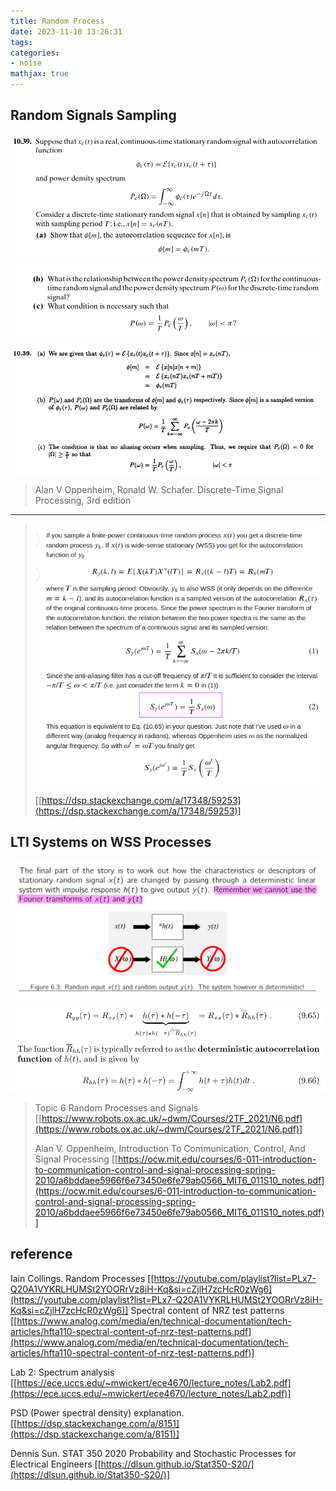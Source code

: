 ```yaml
---
title: Random Process
date: 2023-11-10 13:26:31
tags:
categories:
- noise
mathjax: true
---
```




## Random Signals Sampling

![image-20240428162643394](random/image-20240428162643394.png)

![image-20240428162655969](random/image-20240428162655969.png)

![image-20240428162735492](random/image-20240428162735492.png)

> Alan V Oppenheim, Ronald W. Schafer. Discrete-Time Signal Processing, 3rd edition



---

> ![image-20240428161506523](random/image-20240428161506523.png)
>
> [[https://dsp.stackexchange.com/a/17348/59253](https://dsp.stackexchange.com/a/17348/59253)]





## LTI Systems on WSS Processes

![image-20240427162827347](random/image-20240427162827347.png)

![image-20240427170024123](random/image-20240427170024123.png)



> Topic 6 Random Processes and Signals [[https://www.robots.ox.ac.uk/~dwm/Courses/2TF_2021/N6.pdf](https://www.robots.ox.ac.uk/~dwm/Courses/2TF_2021/N6.pdf)]
>
> Alan V. Oppenheim, Introduction To Communication, Control, And Signal Processing [[https://ocw.mit.edu/courses/6-011-introduction-to-communication-control-and-signal-processing-spring-2010/a6bddaee5966f6e73450e6fe79ab0566_MIT6_011S10_notes.pdf](https://ocw.mit.edu/courses/6-011-introduction-to-communication-control-and-signal-processing-spring-2010/a6bddaee5966f6e73450e6fe79ab0566_MIT6_011S10_notes.pdf)]







## reference

Iain Collings. Random Processes [[https://youtube.com/playlist?list=PLx7-Q20A1VYKRLHUMSt2YOORrVz8iH-Kq&si=cZjlH7zcHcR0zWg6](https://youtube.com/playlist?list=PLx7-Q20A1VYKRLHUMSt2YOORrVz8iH-Kq&si=cZjlH7zcHcR0zWg6)]
Spectral content of NRZ test patterns [[https://www.analog.com/media/en/technical-documentation/tech-articles/hfta110-spectral-content-of-nrz-test-patterns.pdf](https://www.analog.com/media/en/technical-documentation/tech-articles/hfta110-spectral-content-of-nrz-test-patterns.pdf)]

Lab 2: Spectrum analysis [[https://ece.uccs.edu/~mwickert/ece4670/lecture_notes/Lab2.pdf](https://ece.uccs.edu/~mwickert/ece4670/lecture_notes/Lab2.pdf)]

PSD (Power spectral density) explanation. [[https://dsp.stackexchange.com/a/8151](https://dsp.stackexchange.com/a/8151)]

Dennis Sun. STAT 350 2020 Probability and Stochastic Processes for Electrical Engineers [[https://dlsun.github.io/Stat350-S20/](https://dlsun.github.io/Stat350-S20/)]



